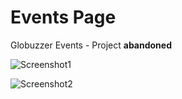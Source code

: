 # Events Page

Globuzzer Events - Project __abandoned__

![Screenshot1](https://i.imgur.com/L80jZF6.jpg)

![Screenshot2](https://i.imgur.com/0TxdbTP.jpg)
